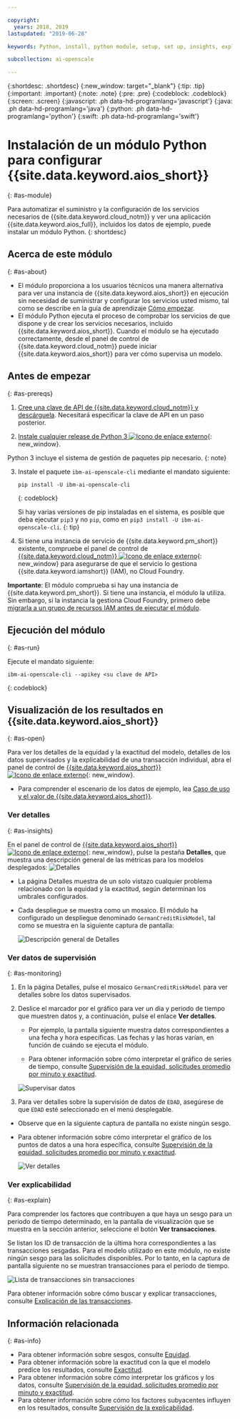 ```yaml
---

copyright:
  years: 2018, 2019
lastupdated: "2019-06-28"

keywords: Python, install, python module, setup, set up, insights, explainability

subcollection: ai-openscale

---
```


{:shortdesc: .shortdesc}
{:new_window: target="_blank"}
{:tip: .tip}
{:important: .important}
{:note: .note}
{:pre: .pre}
{:codeblock: .codeblock}
{:screen: .screen}
{:javascript: .ph data-hd-programlang='javascript'}
{:java: .ph data-hd-programlang='java'}
{:python: .ph data-hd-programlang='python'}
{:swift: .ph data-hd-programlang='swift'}

# Instalación de un módulo Python para configurar {{site.data.keyword.aios_short}}
{: #as-module}

Para automatizar el suministro y la configuración de los servicios necesarios de {{site.data.keyword.cloud_notm}} y ver una aplicación {{site.data.keyword.aios_full}}, incluidos los datos de ejemplo, puede instalar un módulo Python.
{: shortdesc}

## Acerca de este módulo
{: #as-about}

- El módulo proporciona a los usuarios técnicos una manera alternativa para ver una instancia de {{site.data.keyword.aios_short}} en ejecución sin necesidad de suministrar y configurar los servicios usted mismo, tal como se describe en la guía de aprendizaje [Cómo empezar](/docs/services/ai-openscale?topic=ai-openscale-gettingstarted).
- El módulo Python ejecuta el proceso de comprobar los servicios de que dispone y de crear los servicios necesarios, incluido {{site.data.keyword.aios_short}}. Cuando el módulo se ha ejecutado correctamente, desde el panel de control de {{site.data.keyword.cloud_notm}} puede iniciar {{site.data.keyword.aios_short}} para ver cómo supervisa un modelo.

## Antes de empezar
{: #as-prereqs}

1. [Cree una clave de API de {{site.data.keyword.cloud_notm}} y descárguela](/docs/iam?topic=iam-userapikey#create_user_key). Necesitará especificar la clave de API en un paso posterior.

2. [Instale cualquier release de Python 3 ![Icono de enlace externo](../../icons/launch-glyph.svg "Icono de enlace externo")](https://www.python.org/downloads/){: new_window}.

  Python 3 incluye el sistema de gestión de paquetes pip necesario.
  {: note}

3. Instale el paquete `ibm-ai-openscale-cli` mediante el mandato siguiente:

    ```
    pip install -U ibm-ai-openscale-cli
    ```
    {: codeblock}

    Si hay varias versiones de pip instaladas en el sistema, es posible que deba ejecutar `pip3` y no `pip`, como en `pip3 install -U ibm-ai-openscale-cli`.
    {: tip}

4. Si tiene una instancia de servicio de {{site.data.keyword.pm_short}} existente, compruebe el panel de control de [{{site.data.keyword.cloud_notm}} ![Icono de enlace externo](../../icons/launch-glyph.svg "Icono de enlace externo")](https://{DomainName}){: new_window} para asegurarse de que el servicio lo gestiona {{site.data.keyword.iamshort}} (IAM), no Cloud Foundry.

  **Importante**: El módulo comprueba si hay una instancia de {{site.data.keyword.pm_short}}. Si tiene una instancia, el módulo la utiliza. Sin embargo, si la instancia la gestiona Cloud Foundry, primero debe [migrarla a un grupo de recursos IAM antes de ejecutar el módulo](/docs/resources?topic=resources-migrate#migrate).

## Ejecución del módulo
{: #as-run}

Ejecute el mandato siguiente:

```
ibm-ai-openscale-cli --apikey <su clave de API>
```
{: codeblock}

## Visualización de los resultados en {{site.data.keyword.aios_short}}
{: #as-open}

Para ver los detalles de la equidad y la exactitud del modelo, detalles de los datos supervisados y la explicabilidad de una transacción individual, abra el panel de control de [{{site.data.keyword.aios_short}} ![Icono de enlace externo](../../icons/launch-glyph.svg "Icono de enlace externo")](https://aiopenscale.cloud.ibm.com/aiopenscale/){: new_window}.

- Para comprender el escenario de los datos de ejemplo, lea [Caso de uso y el valor de {{site.data.keyword.aios_short}}](/docs/services/ai-openscale?topic=ai-openscale-gettingstarted#gs-use).

### Ver detalles
{: #as-insights}

En el panel de control de [{{site.data.keyword.aios_short}} ![Icono de enlace externo](../../icons/launch-glyph.svg "Icono de enlace externo")](https://aiopenscale.cloud.ibm.com/aiopenscale/){: new_window}, pulse la pestaña **Detalles**, que muestra una descripción general de las métricas para los modelos desplegados: ![Detalles](images/insight-dash-tab.png)

- La página Detalles muestra de un solo vistazo cualquier problema relacionado con la equidad y la exactitud, según determinan los umbrales configurados.

- Cada despliegue se muestra como un mosaico. El módulo ha configurado un despliegue denominado `GermanCreditRiskModel`, tal como se muestra en la siguiente captura de pantalla:

  ![Descripción general de Detalles](images/setup01-0206.png)

### Ver datos de supervisión
{: #as-monitoring}

1. En la página Detalles, pulse el mosaico `GermanCreditRiskModel` para ver detalles sobre los datos supervisados.
2. Deslice el marcador por el gráfico para ver un día y periodo de tiempo que muestren datos y, a continuación, pulse el enlace **Ver detalles**.

   - Por ejemplo, la pantalla siguiente muestra datos correspondientes a una fecha y hora específicas. Las fechas y las horas varían, en función de cuándo se ejecuta el módulo.

   - Para obtener información sobre cómo interpretar el gráfico de series de tiempo, consulte [Supervisión de la equidad, solicitudes promedio por minuto y exactitud](/docs/services/ai-openscale?topic=ai-openscale-it-ov).

    ![Supervisar datos](images/setup02-0206.png)

3. Para ver detalles sobre la supervisión de datos de `EDAD`, asegúrese de que `EDAD` esté seleccionado en el menú desplegable.

  - Observe que en la siguiente captura de pantalla no existe ningún sesgo.

  - Para obtener información sobre cómo interpretar el gráfico de los puntos de datos a una hora específica, consulte [Supervisión de la equidad, solicitudes promedio por minuto y exactitud](/docs/services/ai-openscale?topic=ai-openscale-it-ov#it-intp).

    ![Ver detalles](images/setup03-0206.png)

### Ver explicabilidad
{: #as-explain}

Para comprender los factores que contribuyen a que haya un sesgo para un periodo de tiempo determinado, en la pantalla de visualización que se muestra en la sección anterior, seleccione el botón **Ver transacciones**.

Se listan los ID de transacción de la última hora correspondientes a las transacciones sesgadas. Para el modelo utilizado en este módulo, no existe ningún sesgo para las solicitudes disponibles. Por lo tanto, en la captura de pantalla siguiente no se muestran transacciones para el periodo de tiempo.

  ![Lista de transacciones sin transacciones](images/setup06-0206.png)

Para obtener información sobre cómo buscar y explicar transacciones, consulte [Explicación de las transacciones](/docs/services/ai-openscale?topic=ai-openscale-ie-ov#ie-view).

## Información relacionada
{: #as-info}

- Para obtener información sobre sesgos, consulte [Equidad](/docs/services/ai-openscale?topic=ai-openscale-mf-monitor).
- Para obtener información sobre la exactitud con la que el modelo predice los resultados, consulte [Exactitud](/docs/services/ai-openscale?topic=ai-openscale-acc-monitor).
- Para obtener información sobre cómo interpretar los gráficos y los datos, consulte [Supervisión de la equidad, solicitudes promedio por minuto y exactitud](/docs/services/ai-openscale?topic=ai-openscale-it-ov).
- Para obtener información sobre cómo los factores subyacentes influyen en los resultados, consulte [Supervisión de la explicabilidad](/docs/services/ai-openscale?topic=ai-openscale-ie-ov).
